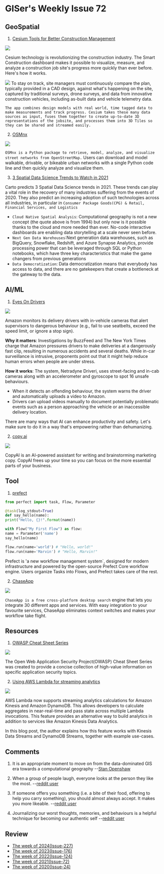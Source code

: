# GISer's Weekly Issue 72

## GeoSpatial

1. [Cesium Tools for Better Construction Management](https://cesium.com/blog/2020/03/30/construction-with-cesium/)

![](https://cesium.com/blog/images/2020/03-30/progress.jpg)

Cesium technology is revolutionizing the construction industry. The Smart Construction dashboard makes it possible to visualize, measure, and analyze a construction job site's progress more quickly than ever before. Here's how it works.

![](https://cesium.com/blog/images/2020/03-30/construction-data.png)
To stay on track, site managers must continuously compare the plan, typically provided in a CAD design, against what's happening on the site, captured by traditional surveys, drone surveys, and data from innovative construction vehicles, including as-built data and vehicle telemetry data.

`The app combines design models with real world, time tagged data to make measurements and track progress. Cesium takes these many data sources as input, fuses them together to create up-to-date 3D representations of the jobsite, and processes them into 3D Tiles so they can be shared and streamed easily.`

2. [OSMnx](https://github.com/gboeing/osmnx)

![](https://i2.wp.com/geoffboeing.com/wp-content/uploads/2017/04/square-mile-street-networks.jpg?resize=768%2C617&ssl=1)

`OSMnx is a Python package to retrieve, model, analyze, and visualize street networks from OpenStreetMap.` Users can download and model walkable, drivable, or bikeable urban networks with a single Python code line and then quickly analyze and visualize them.

3. [3 Spatial Data Science Trends to Watch in 2021](https://carto.com/blog/3-spatial-data-science-trends-to-watch-in-2021/)

Carto predicts 3 Spatial Data Science trends in 2021. These trends can play a vital role in the recovery of many industries suffering from the events of 2020. They also predict an increasing adoption of such technologies across all industries, in particular in `Consumer Package Goods(CPG) & Retail, Financial Services, and Logistics`

- `Cloud Native Spatial Analysis`: Computational geography is not a new concept (the quote above is from 1994) but only now is it possible thanks to the cloud and more needed than ever. No-code interactive dashboards are enabling data storytelling at a scale never seen before.
- `Next Gen Data Warehouses`:Next generation data warehouses, such as BigQuery, Snowflake, Redshift, and Azure Synapse Analytics, provide processing power that can be leveraged through SQL or Python notebooks, which have three key characteristics that make the game changers from previous generations
- `Data Democratization`: Data democratization means that everybody has access to data, and there are no gatekeepers that create a bottleneck at the gateway to the data.

## AI/ML

1. [Eyes On Drivers](https://www.deeplearning.ai/the-batch/issue-78/)

![](https://www.deeplearning.ai/wp-content/uploads/2021/02/CARCAM.gif)

Amazon monitors its delivery drivers with in-vehicle cameras that alert supervisors to dangerous behaviour (e.g., fail to use seatbelts, exceed the speed limit, or ignore a stop sign).

**Why it matters**: Investigations by BuzzFeed and The New York Times charge that Amazon pressures drivers to make deliveries at a dangerously fast clip, resulting in numerous accidents and several deaths. While in-car surveillance is intrusive, proponents point out that it might help reduce human errors when people are under stress.

**How it works**: The system, Netradyne Driveri, uses street-facing and in-cab cameras along with an accelerometer and gyroscope to spot 16 unsafe behaviours.

- When it detects an offending behaviour, the system warns the driver and automatically uploads a video to Amazon.
- Drivers can upload videos manually to document potentially problematic events such as a person approaching the vehicle or an inaccessible delivery location.

There are many ways that AI can enhance productivity and safety. Let's make sure to do it in a way that's empowering rather than dehumanizing.

2. [copy.ai](https://www.copy.ai/)

![](https://www.notion.so/image/https%3A%2F%2Fs3-us-west-2.amazonaws.com%2Fsecure.notion-static.com%2F38512420-d906-4d83-80fd-33f1c3666de4%2FUntitled.png?table=block&id=b0a69ef6-e22f-4a01-932b-db0a9280dceb&spaceId=5b521c02-4d41-434b-99b4-9837e95675ed&width=580&userId=14de8fc7-37ea-4cff-a44b-c3810cc46049&cache=v2)

CopyAI is an AI-powered assistant for writing and brainstorming marketing copy. CopyAI frees up your time so you can focus on the more essential parts of your business.

## Tool

1. [prefect](https://github.com/prefecthq/prefect)

```python
from perfect import task, Flow, Parameter

@task(log_stdout=True)
def say_hello(name):
print("Hello, {}!".format(name))

with Flow("My First Flow") as flow:
name = Parameter('name')
say_hello(name)

flow.run(name='world') # "Hello, world!"
flow.run(name='Marvin') # "Hello, Marvin!"

```

Prefect is 'a new workflow management system`, designed for modern infrastructure and powered by the open-source Prefect Core workflow engine. Users organize Tasks into Flows, and Prefect takes care of the rest.

2. [ChaseApp](https://www.chaseapp.io/?rdt_cid=3268165499200018352)

![](https://hipertextual.com/files/2020/12/ChaseApp-Google-Drive-Mac-740x490.jpg)

`ChaseApp is a free cross-platform desktop search` engine that lets you integrate 30 different apps and services. With easy integration to your favourite services, ChaseApp eliminates context switches and makes your workflow take flight.

## Resources

1. [OWASP Cheat Sheet Series](https://github.com/OWASP/CheatSheetSeries)

![](https://apisecurity.io/encyclopedia/images/owasp/cheat_sheet_thumbnail.jpg)

The Open Web Application Security Project(OWASP) Cheat Sheet Series was created to provide a concise collection of high-value information on specific application security topics.

2. [Using AWS Lambda for streaming analytics](https://aws.amazon.com/blogs/compute/using-aws-lambda-for-streaming-analytics/)

![](https://d2908q01vomqb2.cloudfront.net/1b6453892473a467d07372d45eb05abc2031647a/2020/12/14/streaming-analytics1.png)

AWS Lambda now supports streaming analytics calculations for Amazon Kinesis and Amazon DynamoDB. This allows developers to calculate aggregates in near-real-time and pass state across multiple Lambda invocations. This feature provides an alternative way to build analytics in addition to services like Amazon Kinesis Data Analytics.

In this blog post, the author explains how this feature works with Kinesis Data Streams and DynamoDB Streams, together with example use-cases.

## Comments

1. It is an appropriate moment to move on from the data-dominated GIS era towards a computational geography
   --[Stan Openshaw](https://carto.com/blog/3-spatial-data-science-trends-to-watch-in-2021/)

2. When a group of people laugh, everyone looks at the person they like the most.
   --[reddit user](https://www.reddit.com/r/PsychologicalTricks/comments/5elgfu/pt_when_a_group_of_people_laugh_everyone_looks_at/)

3. If someone offers you something (i.e. a bite of their food, offering to help you carry something), you should almost always accept. It makes you more likeable.
   --[reddit user](https://www.reddit.com/r/PsychologicalTricks/comments/l6ny7w/pt_if_someone_offers_you_something_ie_a_bite_of/)

4. Journalizing our worst thoughts, memories, and behaviours is a helpful technique for becoming our authentic self
   --[reddit user](https://www.reddit.com/r/PsychologicalTricks/comments/l3hzvj/pt_journalizing_our_worst_thoughts_memories_and/)

## Review

- [The week of 2024(Issue-227)](../2024/issue-227.md)
- [The week of 2023(Issue-176)](../2023/issue-176.md)
- [The week of 2022(Issue-124)](../2022/issue-124.md)
- [The week of 2021(Issue-72)](../2021/issue-72.md)
- [The week of 2020(Issue-24)](../2020/issue-24.md)
